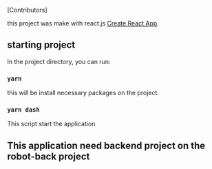 [Contributors]

this project was make with react.js [Create React App](https://github.com/facebook/create-react-app).

## starting project

In the project directory, you can run:

### `yarn`

this will be install necessary packages on the project. 

### `yarn dash` 

This script start the application 

## This application need backend project on the robot-back project 


